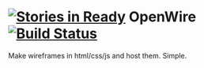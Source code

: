 [![Stories in Ready](https://badge.waffle.io/rebelhold/openwire.png?label=ready)](https://waffle.io/rebelhold/openwire)
OpenWire [![Build Status](https://travis-ci.org/rebelhold/openwire.png?branch=master)](https://travis-ci.org/rebelhold/openwire)
========

Make wireframes in html/css/js and host them. Simple.

